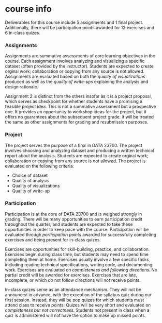 # course info
Deliverables for this course include 5 assignments and 1 final project. Additionally, there will be participation points awarded for 12 exercises and 6 in-class quizes. 

### Assignments

Assignments are summative assessments of core learning objectives in the course. Each assignment involves analyzing and visualizing a specific dataset (often provided by the instructor). Students are expected to create orginal work; collaboration or copying from any source is not allowed. Assignments are evaluated based on both the *quality of visualizations* produced as well as the *quality of write-ups* explaining the analysis and design rationale. 

Assignment 2 is distinct from the others insofar as it is a project proposal, which serves as checkpoint for whether students have a promising a feasible project idea. This is not a summative assessment but a prospective one. It provides an opportunity to workshop ideas for the project, but it offers no guarantees about the subsequent project grade. It will be treated the same as other assignments for grading and resubmission purposes.

### Project

The project serves the purpose of a final in DATA 23700. The project involves choosing and analyzing dataset and producing a written technical report about the analysis. Students are expected to create orginal work; collaboration or copying from any source is not allowed. The project is evaluated on the following criteria:

- Choice of dataset
- Quality of analysis
- Quality of visualizations
- Quality of write-up

### Participation

Participation is at the core of DATA 23700 and is weighed strongly in grading. There will be many opportunities to earn participation credit throughout the quarter, and students are expected to take these opportunities in order to keep pace with the course. Participation will be evaluated through *participation points* awarded for successfully completing exercises and being present for in-class quizes. 

Exercises are opportunities for skill-building, practice, and collaboration. Exercises begin during class time, but students may need to spend time completing them at home. Exercises usually involve a few specific tasks, including reading technical specifications, writing code, and documenting work. Exercises are evaluated on *completeness and following directions*. No partial credit will be awarded for exercises. Exercises that are late, incomplete, or which do not follow directions will not receive points.

In-class quizes serve as an attendance mechanism. They will not be announced in advance, with the exception of the syllabus quiz during our first session. Instead, they will be pop quizes for which students must attend class to receive points. Quizes will be very short and evaluated on *completeness but not correctness*. Students not present in class when a quiz is administered will not have the option to make up missed points.